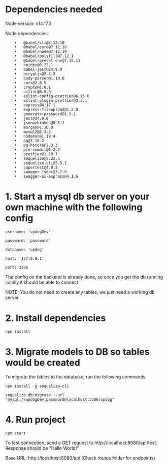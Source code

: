 # Dependencies needed

Node version: v14.17.3

Node dependencies: 

        •	@babel/cli@7.12.10
        •	@babel/core@7.12.10
        •	@babel/node@7.12.10
        •	@babel/polyfill@7.12.1
        •	@babel/preset-env@7.12.11
        •	apidoc@0.22.1
        •	babel-jest@24.9.0
        •	bcryptjs@2.4.3
        •	body-parser@1.19.0
        •	cors@2.8.5
        •	crypto@1.0.1
        •	eslint@6.8.0
        •	eslint-config-prettier@6.15.0
        •	eslint-plugin-prettier@3.3.1
        •	express@4.17.1
        •	express-fileupload@1.2.0
        •	generate-password@1.5.1
        •	jest@24.9.0
        •	jsonwebtoken@8.5.1
        •	morgan@1.10.0
        •	mysql2@2.3.3
        •	nodemon@1.19.4
        •	pg@7.18.2
        •	pg-hstore@2.3.3
        •	pre-commit@1.2.2
        •	prettier@1.19.1
        •	sequelize@5.22.3
        •	sequelize-cli@5.5.1
        •	supertest@4.0.2
        •	swagger-jsdoc@3.7.0
        •	swagger-ui-express@4.1.6


# 1. Start a mysql db server on your own machine with the following config

`username: 'updogDev'`

`password: 'password'`

`database: 'updog'`

`host: '127.0.0.1'`

`port: 3306`

The config on the backend is already done, so once you get the db running locally it should be able to connect

NOTE: You do not need to create any tables, we just need a working db server

# 2. Install dependencies

`npm install`

# 3. Migrate models to DB so tables would be created
To migrate the tables to the database, run the following commands:

`npm install -g sequelize-cli`

`sequelize db:migrate --url "mysql://updogDev:password@localhost:3306/updog"`

# 4. Run project

`npm start`

To test connection, send a GET request to http://localhost:8080/api/test. Response should be "Hello World!" 

Base URL: http://localhost:8080/api (Check routes folder for endpoints)
